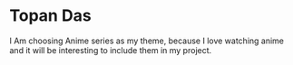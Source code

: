 # Topan Das
I Am choosing Anime series as my theme, because I love watching anime and it will be interesting to include them in my project.
